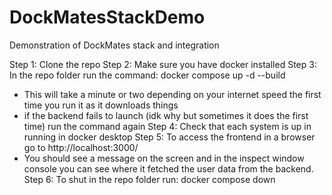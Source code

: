 # DockMatesStackDemo
Demonstration of DockMates stack and integration

Step 1: Clone the repo
Step 2: Make sure you have docker installed
Step 3: In the repo folder run the command: docker compose up -d --build
  - This will take a minute or two depending on your internet speed the first time you run it as it downloads things
  - if the backend fails to launch (idk why but sometimes it does the first time) run the command again
Step 4: Check that each system is up in running in docker desktop
Step 5: To access the frontend in a browser go to http://localhost:3000/
  - You should see a message on the screen and in the inspect window console you can see where it fetched the user data from the backend.
Step 6: To shut in the repo folder run: docker compose down
